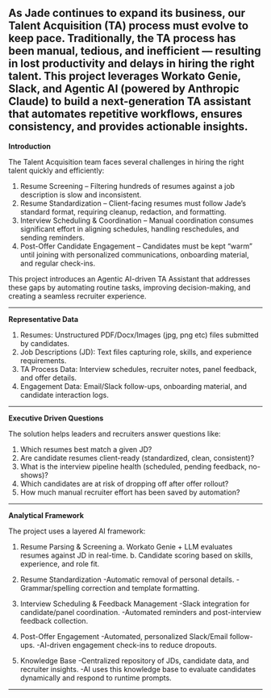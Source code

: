 As Jade continues to expand its business, our Talent Acquisition (TA) process must evolve to keep pace. Traditionally, the TA process has been manual, tedious, and inefficient — resulting in lost productivity and delays in hiring the right talent.
This project leverages Workato Genie, Slack, and Agentic AI (powered by Anthropic Claude) to build a next-generation TA assistant that automates repetitive workflows, ensures consistency, and provides actionable insights.
-------------------------------------------------------------------------------------------------------------------------------------------------------------------------------

**Introduction**

The Talent Acquisition team faces several challenges in hiring the right talent quickly and efficiently:
1. Resume Screening – Filtering hundreds of resumes against a job description is slow and inconsistent.
2. Resume Standardization – Client-facing resumes must follow Jade’s standard format, requiring cleanup, redaction, and formatting.
3. Interview Scheduling & Coordination – Manual coordination consumes significant effort in aligning schedules, handling reschedules, and sending reminders.
4. Post-Offer Candidate Engagement – Candidates must be kept “warm” until joining with personalized communications, onboarding material, and regular check-ins.

This project introduces an Agentic AI-driven TA Assistant that addresses these gaps by automating routine tasks, improving decision-making, and creating a seamless recruiter experience.

---------------------------------------------------------------------------------------------------------------------------------------------------------------------------------

**Representative Data**

1. Resumes: Unstructured PDF/Docx/Images (jpg, png etc) files submitted by candidates.
2. Job Descriptions (JD): Text files capturing role, skills, and experience requirements.
3. TA Process Data: Interview schedules, recruiter notes, panel feedback, and offer details.
4. Engagement Data: Email/Slack follow-ups, onboarding material, and candidate interaction logs.

-----------------------------------------------------------------------------------------------------------------------------------------------------------------------------

**Executive Driven Questions**

The solution helps leaders and recruiters answer questions like:
1. Which resumes best match a given JD?
2. Are candidate resumes client-ready (standardized, clean, consistent)?
3. What is the interview pipeline health (scheduled, pending feedback, no-shows)?
4. Which candidates are at risk of dropping off after offer rollout?
5. How much manual recruiter effort has been saved by automation?

-----------------------------------------------------------------------------------------------------------------------------------------------------------------------------

**Analytical Framework**

The project uses a layered AI framework:
1. Resume Parsing & Screening
a. Workato Genie + LLM evaluates resumes against JD in real-time.
b. Candidate scoring based on skills, experience, and role fit.

2. Resume Standardization
  -Automatic removal of personal details.
  -Grammar/spelling correction and template formatting.

3. Interview Scheduling & Feedback Management
  -Slack integration for candidate/panel coordination.
  -Automated reminders and post-interview feedback collection.

4. Post-Offer Engagement
  -Automated, personalized Slack/Email follow-ups.
  -AI-driven engagement check-ins to reduce dropouts.

5. Knowledge Base
  -Centralized repository of JDs, candidate data, and recruiter insights.
  -AI uses this knowledge base to evaluate candidates dynamically and respond to runtime prompts.

------------------------------------------------------------------------------------------------------------------------------------------------------------------------------
